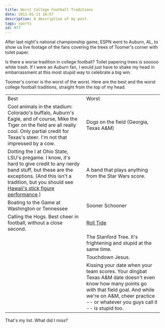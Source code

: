 ```yaml
---
title: Worst College Football Traditions
date: 2011-01-11 16:57
description: A description of my post.
tags: sports
id: 977
---
```

After last night's national championship game, ESPN went to Auburn, AL, to show us live footage of the fans covering the trees of Toomer's corner with toilet paper.

Is there a worse tradition in college football?  Toilet papering trees is sooooo white trash.  If I were an Auburn fan, I would just have to shake my head in embarrassment at this most stupid way to celebrate a big win.  

Toomer's corner is the worst of the worst.  Here are the best and the worst college football traditions, straight from the top of my head.

<table>
	<tr>
		<td>Best</td>
		<td>Worst</td>
	</tr>
	<tr>
		<td>Cool animals in the stadium:  Colorado's buffalo, Auburn's Eagle, and of course, Mike the Tiger on the field are all really cool.  Only partial credit for Texas's steer.  I'm not that impressed by a cow.</td>
		<td>Dogs on the field (Georgia, Texas A&M)</td>
	</tr>
	<tr>
		<td>Dotting the I at Ohio State, LSU's pregame.  I know, it's hard to give credit to any nerdy band stuff, but these are the exceptions.  (And this isn't a tradition, but you should see <a href="http://www.youtube.com/watch?v=MREKsMPUdcg" target="_blank">Hawaii's stick figure performance</a>.)</td>
		<td>A band that plays anything from the Star Wars score.</td>
	</tr>
	<tr>
		<td>Boating to the Game at Washington or Tennessee</td>
		<td>Sooner Schooner</td>
	</tr>
	<tr>
		<td>Calling the Hogs.  Best cheer in football, without a close second.</td>
		<td><a href="http://www.youtube.com/watch?v=Nvyknw4VClE" target="_blank">Roll Tide</a></td>
	</tr>
	<tr>
		<td>&nbsp;</td>
		<td>The Stanford Tree.  It's frightening and stupid at the same time.</td>
	</tr>
	<tr>
		<td>&nbsp;</td>
		<td>Touchdown Jesus.</td>
	</tr>
	<tr>
		<td>&nbsp;</td>
		<td>Kissing your date when your team scores.  Your dingbat Texas A&M date doesn't even know how many points go with that field goal.  And while we're on A&M, cheer practice -- or whatever you guys call it -- is stupid too.</td>
	</tr>
</table>

That's my list.  What did I miss?